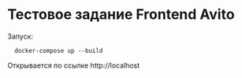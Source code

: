 # Тестовое задание Frontend Avito

Запуск:
```
  docker-compose up --build
```

Открывается по ссылке http://localhost
